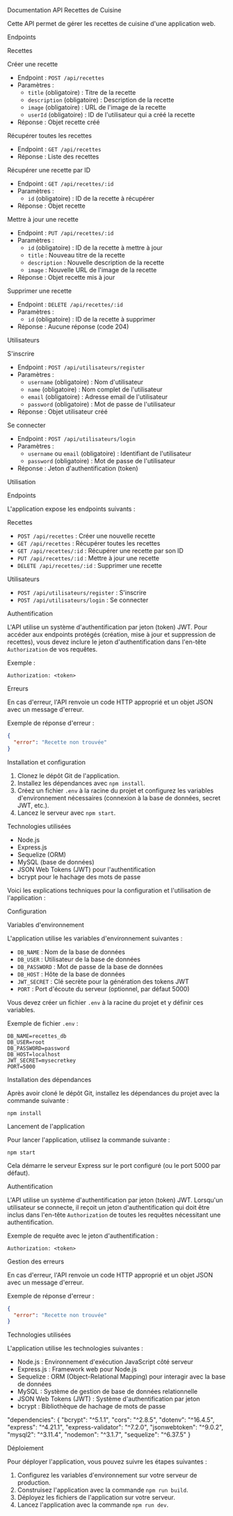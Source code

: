 Documentation API Recettes de Cuisine

Cette API permet de gérer les recettes de cuisine d'une application web.

Endpoints

Recettes

Créer une recette
- Endpoint : `POST /api/recettes`
- Paramètres :
  - `title` (obligatoire) : Titre de la recette
  - `description` (obligatoire) : Description de la recette
  - `image` (obligatoire) : URL de l'image de la recette
  - `userId` (obligatoire) : ID de l'utilisateur qui a créé la recette
- Réponse : Objet recette créé

Récupérer toutes les recettes
- Endpoint : `GET /api/recettes`
- Réponse : Liste des recettes

Récupérer une recette par ID
- Endpoint : `GET /api/recettes/:id`
- Paramètres :
  - `id` (obligatoire) : ID de la recette à récupérer
- Réponse : Objet recette

 Mettre à jour une recette
- Endpoint : `PUT /api/recettes/:id`
- Paramètres :
  - `id` (obligatoire) : ID de la recette à mettre à jour
  - `title` : Nouveau titre de la recette
  - `description` : Nouvelle description de la recette
  - `image` : Nouvelle URL de l'image de la recette
- Réponse : Objet recette mis à jour

Supprimer une recette
- Endpoint : `DELETE /api/recettes/:id`
- Paramètres :
  - `id` (obligatoire) : ID de la recette à supprimer
- Réponse : Aucune réponse (code 204)

Utilisateurs

S'inscrire
- Endpoint : `POST /api/utilisateurs/register`
- Paramètres :
  - `username` (obligatoire) : Nom d'utilisateur
  - `name` (obligatoire) : Nom complet de l'utilisateur
  - `email` (obligatoire) : Adresse email de l'utilisateur
  - `password` (obligatoire) : Mot de passe de l'utilisateur
- Réponse : Objet utilisateur créé

Se connecter
- Endpoint : `POST /api/utilisateurs/login`
- Paramètres :
  - `username` ou `email` (obligatoire) : Identifiant de l'utilisateur
  - `password` (obligatoire) : Mot de passe de l'utilisateur
- Réponse : Jeton d'authentification (token)

Utilisation

Endpoints

L'application expose les endpoints suivants :

Recettes

- `POST /api/recettes` : Créer une nouvelle recette
- `GET /api/recettes` : Récupérer toutes les recettes
- `GET /api/recettes/:id` : Récupérer une recette par son ID
- `PUT /api/recettes/:id` : Mettre à jour une recette
- `DELETE /api/recettes/:id` : Supprimer une recette

Utilisateurs

- `POST /api/utilisateurs/register` : S'inscrire
- `POST /api/utilisateurs/login` : Se connecter

Authentification

L'API utilise un système d'authentification par jeton (token) JWT. Pour accéder aux endpoints protégés (création, mise à jour et suppression de recettes), vous devez inclure le jeton d'authentification dans l'en-tête `Authorization` de vos requêtes.

Exemple :
```
Authorization: <token>
```

Erreurs

En cas d'erreur, l'API renvoie un code HTTP approprié et un objet JSON avec un message d'erreur.

Exemple de réponse d'erreur :
```json
{
  "error": "Recette non trouvée"
}
```

Installation et configuration

1. Clonez le dépôt Git de l'application.
2. Installez les dépendances avec `npm install`.
3. Créez un fichier `.env` à la racine du projet et configurez les variables d'environnement nécessaires (connexion à la base de données, secret JWT, etc.).
4. Lancez le serveur avec `npm start`.

Technologies utilisées

- Node.js
- Express.js
- Sequelize (ORM)
- MySQL (base de données)
- JSON Web Tokens (JWT) pour l'authentification
- bcrypt pour le hachage des mots de passe

Voici les explications techniques pour la configuration et l'utilisation de l'application :

Configuration

Variables d'environnement

L'application utilise les variables d'environnement suivantes :

- `DB_NAME` : Nom de la base de données
- `DB_USER` : Utilisateur de la base de données
- `DB_PASSWORD` : Mot de passe de la base de données
- `DB_HOST` : Hôte de la base de données
- `JWT_SECRET` : Clé secrète pour la génération des tokens JWT
- `PORT` : Port d'écoute du serveur (optionnel, par défaut 5000)

Vous devez créer un fichier `.env` à la racine du projet et y définir ces variables.

Exemple de fichier `.env` :

```
DB_NAME=recettes_db
DB_USER=root
DB_PASSWORD=password
DB_HOST=localhost
JWT_SECRET=mysecretkey
PORT=5000
```

Installation des dépendances

Après avoir cloné le dépôt Git, installez les dépendances du projet avec la commande suivante :

```
npm install
```

Lancement de l'application

Pour lancer l'application, utilisez la commande suivante :

```
npm start
```

Cela démarre le serveur Express sur le port configuré (ou le port 5000 par défaut).

Authentification

L'API utilise un système d'authentification par jeton (token) JWT. Lorsqu'un utilisateur se connecte, il reçoit un jeton d'authentification qui doit être inclus dans l'en-tête `Authorization` de toutes les requêtes nécessitant une authentification.

Exemple de requête avec le jeton d'authentification :

```
Authorization: <token>
```

Gestion des erreurs

En cas d'erreur, l'API renvoie un code HTTP approprié et un objet JSON avec un message d'erreur.

Exemple de réponse d'erreur :

```json
{
  "error": "Recette non trouvée"
}
```

Technologies utilisées

L'application utilise les technologies suivantes :

- Node.js : Environnement d'exécution JavaScript côté serveur
- Express.js : Framework web pour Node.js
- Sequelize : ORM (Object-Relational Mapping) pour interagir avec la base de données
- MySQL : Système de gestion de base de données relationnelle
- JSON Web Tokens (JWT) : Système d'authentification par jeton
- bcrypt : Bibliothèque de hachage de mots de passe

"dependencies": {
    "bcrypt": "^5.1.1",
    "cors": "^2.8.5",
    "dotenv": "^16.4.5",
    "express": "^4.21.1",
    "express-validator": "^7.2.0",
    "jsonwebtoken": "^9.0.2",
    "mysql2": "^3.11.4",
    "nodemon": "^3.1.7",
    "sequelize": "^6.37.5"
  }

Déploiement

Pour déployer l'application, vous pouvez suivre les étapes suivantes :

1. Configurez les variables d'environnement sur votre serveur de production.
2. Construisez l'application avec la commande `npm run build`.
3. Déployez les fichiers de l'application sur votre serveur.
4. Lancez l'application avec la commande `npm run dev`.
